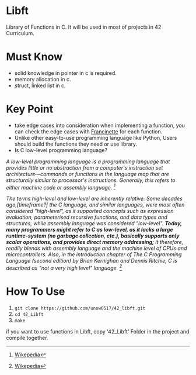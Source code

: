 # Libft
Library of Functions in C. It will be used in most of projects in 42 Curriculum.

# Must Know
* solid knowledge in pointer in c is required.
* memory allocation in c.
* struct, linked list in c.

# Key Point
* take edge cases into consideration when implementing a function, you can check the edge cases  with [Francinette](https://github.com/xicodomingues/francinette) for each function.
* Unlike other easy-to-use programming language like Python, Users should build the functions they need or use library.
* Is C low-level programming language?

*A low-level programming language is a programming language that provides little or no abstraction from a computer's instruction set architecture—commands or functions in the language map that are structurally similar to processor's instructions. Generally, this refers to either machine code or assembly language. [^1]*
<br/>

*The terms high-level and low-level are inherently relative. Some decades ago,[timeframe?] the C language, and similar languages, were most often considered "high-level", as it supported concepts such as expression evaluation, parameterised recursive functions, and data types and structures, while assembly language was considered "low-level". **Today, many programmers might refer to C as low-level, as it lacks a large runtime-system (no garbage collection, etc.), basically supports only scalar operations, and provides direct memory addressing;** it therefore, readily blends with assembly language and the machine level of CPUs and microcontrollers. Also, in the introduction chapter of The C Programming Language (second edition) by Brian Kernighan and Dennis Ritchie, C is described as "not a very high level" language. [^2]*

# How To Use
1. `git clone https://github.com/unow0517/42_libft.git`
2. `cd 42_Libft`
3. `make`

if you want to use functions in Libft, copy '42_Libft' Folder in the project and compile together.

[^1]:[Wikepedia](https://en.wikipedia.org/wiki/Low-level_programming_language)
[^2]:[Wikepedia](https://en.wikipedia.org/wiki/High-level_programming_language#cite_note-10)
